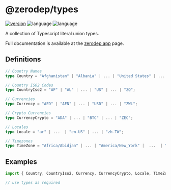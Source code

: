 # @zerodep/types

[![version](https://img.shields.io/npm/v/@zerodep/types?style=flat-square&color=blue)](https://www.npmjs.com/package/@zerodep/types)
![language](https://img.shields.io/github/languages/top/cdepage/zerodep?style=flat-square)
![language](https://img.shields.io/badge/types-included-blue?style=flat-square)

A collection of Typescript literal union types.

Full documentation is available at the [zerodep.app](http://zerodep.app/types) page.

## Definitions

```typescript
// Country Names
type Country = "Afghanistan" | "Albania" | ... | "United States" | ... | "Zimbabwe";

// Country ISO2 Codes
type CountryIso2 = "AF" | "AL" | ... | "US" | ... | "ZQ";

// Currencies
type Currency = "AED" | "AFN" | ... | "USD" | ... | "ZWL";

// Crypto Currencies
type CurrencyCrypto = "ADA" | ... | "BTC" | ... | "ZEC";

// Locales
type Locale = "ar" | ...  | "en-US" | ... | "zh-TW";

// Timezones
type TimeZone = "Africa/Abidjan" | ... | "America/New_York" |  ...  | "Pacific/Wallis";
```

## Examples

```typescript
import { Country, CountryIso2, Currency, CurrencyCrypto, Locale, TimeZone } from '@zerodep/types';

// use types as required
```
